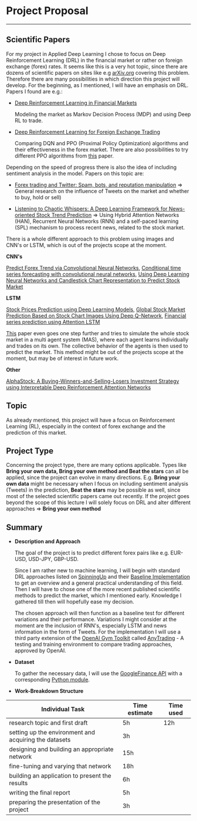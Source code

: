 # Project Proposal
---
## Scientific Papers
For my project in Applied Deep Learning I chose to focus on Deep Reinforcement Learning (DRL) in the financial market or rather on foreign exchange (forex) rates. It seems like this is a very hot topic, since there are dozens of scientific papers on sites like e.g [arXiv.org](https://arxiv.org/) covering this problem. Therefore there are many possibilities in which direction this project will develop. For the beginning, as I mentioned, I will have an emphasis on DRL. Papers I found are e.g.:

* [Deep Reinforcement Learning in Financial Markets](https://arxiv.org/abs/1907.04373)

    Modeling the market as Markov Decision Process (MDP) and using Deep RL to trade.

* [Deep Reinforcement Learning for Foreign Exchange Trading](https://arxiv.org/abs/1908.08036)

    Comparing DQN and PPO (Proximal Policy Optimization) algorithms and their effectiveness in the forex market. There are also possibilities to try different PPO algorithms from [this](https://arxiv.org/abs/1707.06347) paper.

Depending on the speed of progress there is also the idea of including sentiment analysis in the model. Papers on this topic are: 

* [Forex trading and Twitter: Spam, bots, and reputation manipulation](https://arxiv.org/abs/1804.02233) => General research on the influence of Tweets on the market and whether to buy, hold or sell)

* [Listening to Chaotic Whispers: A Deep Learning Framework for News-oriented Stock Trend Prediction](https://arxiv.org/pdf/1712.02136) => Using Hybrid Attention Networks (HAN), Recurrent Neural Networks (RNN) and a self-paced learning (SPL) mechanism to process recent news, related to the stock market.

There is a whole different approach to this problem using images and CNN's or LSTM, which is out of the projects scope at the moment.

**CNN's**

[Predict Forex Trend via Convolutional Neural Networks](https://arxiv.org/abs/1801.03018), [Conditional time series forecasting with convolutional neural networks](https://arxiv.org/abs/1703.04691), [Using Deep Learning Neural Networks and Candlestick Chart Representation to Predict Stock Market](https://arxiv.org/abs/1903.12258)

**LSTM**

[Stock Prices Prediction using Deep Learning Models](https://arxiv.org/abs/1909.12227), [Global Stock Market Prediction Based on Stock Chart Images Using Deep Q-Network](https://arxiv.org/abs/1902.10948), [Financial series prediction using Attention LSTM](https://arxiv.org/abs/1902.10877)

[This](https://arxiv.org/abs/1910.05137) paper even goes one step further and tries to simulate the whole stock market in a multi agent system (MAS), where each agent learns individually and trades on its own. The collective behavior of the agents is then used to predict the market. This method might be out of the projects scope at the moment, but may be of interest in future work.

__Other__

[AlphaStock: A Buying-Winners-and-Selling-Losers Investment Strategy using Interpretable Deep Reinforcement Attention Networks](https://arxiv.org/abs/1908.02646)

## Topic
As already mentioned, this project will have a focus on Reinforcement Learning (RL), especially in the context of forex exchange and the prediction of this market.
## Project Type
Concerning the project type, there are many options applicable. Types like **Bring your own data, Bring your own method and Beat the stars** can all be applied, since the project can evolve in many directions. E.g. **Bring your own data** might be necessary when I focus on including sentiment analysis (Tweets) in the prediction, **Beat the stars** may be possible as well, since most of the selected scientific papers came out recently. 
If the project goes beyond the scope of this lecture I will solely focus on DRL and alter different approaches => **Bring your own method**
## Summary
* __Description and Approach__

    The goal of the project is to predict different forex pairs like e.g. EUR-USD, USD-JPY, GBP-USD.

    Since I am rather new to machine learning, I will begin with standard DRL approaches listed on [SpinningUp](https://spinningup.openai.com/en/latest/user/algorithms.html) and their [Baseline Implementation](https://github.com/openai/baselines) to get an overview and a general practical understanding of this field. Then I will have to chose one of the more recent published scientific methods to predict the market, which I mentioned early. Knowledge I gathered till then will hopefully ease my decision.

    The chosen approach will then function as a baseline test for different variations and their performance. Variations I might consider at the moment are the inclusion of RNN's, especially LSTM and news information in the form of Tweets. For the implementation I will use a third party extension of the [OpenAI Gym Toolkit](https://github.com/openai/gym) called [AnyTrading](https://github.com/AminHP/gym-anytrading) - A testing and training environment to compare trading approaches, approved by OpenAI.

* __Dataset__

    To gather the necessary data, I will use the [GoogleFinance API](https://support.google.com/docs/answer/3093281) with a corresponding [Python module](https://pypi.org/project/googlefinance.get/).

* __Work-Breakdown Structure__
     
| Individual Task                                            | Time estimate        | Time used |
|------------------------------------------------------------|----------------------|-----------|
| research topic and first draft                             | 5h                   | 12h       |
| setting up the environment and acquiring the datasets       | 3h                   |           |
| designing and building an appropriate network              | 15h                  |           |
| fine-tuning and varying that network                       | 18h                  |           |
| building an application to present the results             | 6h                   |           |
| writing the final report                                   | 5h                   |           |
| preparing the presentation of the project                  | 3h                   |           |


